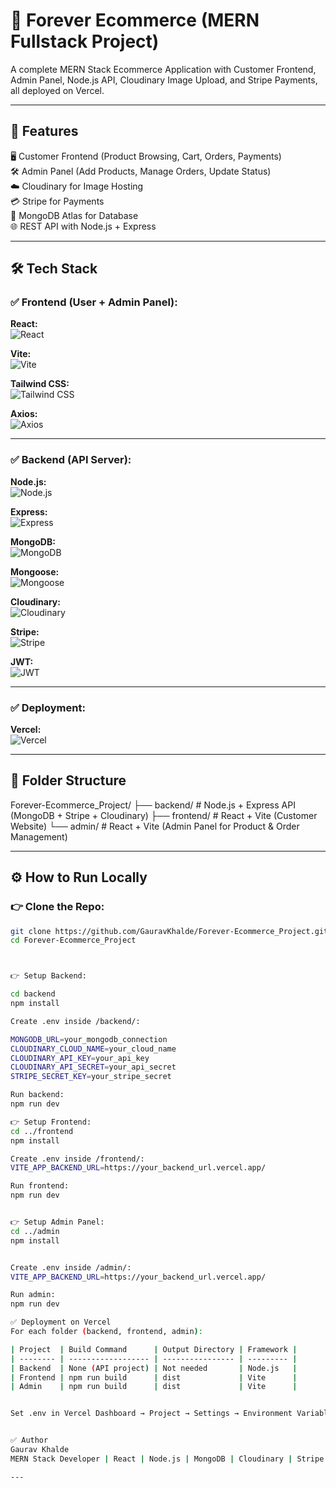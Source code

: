 # 🛒 Forever Ecommerce (MERN Fullstack Project)

A complete MERN Stack Ecommerce Application with Customer Frontend, Admin Panel, Node.js API, Cloudinary Image Upload, and Stripe Payments, all deployed on Vercel.

---

## 🚀 Features

🖥️ Customer Frontend (Product Browsing, Cart, Orders, Payments)  
🛠️ Admin Panel (Add Products, Manage Orders, Update Status)  
☁️ Cloudinary for Image Hosting  
💳 Stripe for Payments  
🌱 MongoDB Atlas for Database  
🌐 REST API with Node.js + Express  

---

## 🛠️ Tech Stack

### ✅ Frontend (User + Admin Panel):

**React:**  
![React](https://img.shields.io/badge/-React-61DAFB?logo=react&logoColor=black)

**Vite:**  
![Vite](https://img.shields.io/badge/-Vite-646CFF?logo=vite&logoColor=white)

**Tailwind CSS:**  
![Tailwind CSS](https://img.shields.io/badge/-Tailwind_CSS-06B6D4?logo=tailwindcss&logoColor=white)

**Axios:**  
![Axios](https://img.shields.io/badge/-Axios-5A29E4?logo=axios&logoColor=white)

---

### ✅ Backend (API Server):

**Node.js:**  
![Node.js](https://img.shields.io/badge/-Node.js-339933?logo=node.js&logoColor=white)

**Express:**  
![Express](https://img.shields.io/badge/-Express-000000?logo=express&logoColor=white)

**MongoDB:**  
![MongoDB](https://img.shields.io/badge/-MongoDB-47A248?logo=mongodb&logoColor=white)

**Mongoose:**  
![Mongoose](https://img.shields.io/badge/-Mongoose-880000?logo=mongoose&logoColor=white)

**Cloudinary:**  
![Cloudinary](https://img.shields.io/badge/-Cloudinary-FBCE44?logo=cloudinary&logoColor=black)

**Stripe:**  
![Stripe](https://img.shields.io/badge/-Stripe-635BFF?logo=stripe&logoColor=white)

**JWT:**  
![JWT](https://img.shields.io/badge/-JWT-000000?logo=jsonwebtokens&logoColor=white)

---

### ✅ Deployment:

**Vercel:**  
![Vercel](https://img.shields.io/badge/-Vercel-000000?logo=vercel&logoColor=white)

---

## 📁 Folder Structure


Forever-Ecommerce_Project/
├── backend/ # Node.js + Express API (MongoDB + Stripe + Cloudinary)
├── frontend/ # React + Vite (Customer Website)
└── admin/ # React + Vite (Admin Panel for Product & Order Management)



---

## ⚙️ How to Run Locally

### 👉 Clone the Repo:

```bash
git clone https://github.com/GauravKhalde/Forever-Ecommerce_Project.git
cd Forever-Ecommerce_Project



👉 Setup Backend:

cd backend
npm install

Create .env inside /backend/:

MONGODB_URL=your_mongodb_connection
CLOUDINARY_CLOUD_NAME=your_cloud_name
CLOUDINARY_API_KEY=your_api_key
CLOUDINARY_API_SECRET=your_api_secret
STRIPE_SECRET_KEY=your_stripe_secret

Run backend:
npm run dev

👉 Setup Frontend:
cd ../frontend
npm install

Create .env inside /frontend/:
VITE_APP_BACKEND_URL=https://your_backend_url.vercel.app/

Run frontend:
npm run dev


👉 Setup Admin Panel:
cd ../admin
npm install


Create .env inside /admin/:
VITE_APP_BACKEND_URL=https://your_backend_url.vercel.app/

Run admin:
npm run dev

✅ Deployment on Vercel
For each folder (backend, frontend, admin):

| Project  | Build Command      | Output Directory | Framework |
| -------- | ------------------ | ---------------- | --------- |
| Backend  | None (API project) | Not needed       | Node.js   |
| Frontend | npm run build      | dist             | Vite      |
| Admin    | npm run build      | dist             | Vite      |


Set .env in Vercel Dashboard → Project → Settings → Environment Variables


✅ Author
Gaurav Khalde
MERN Stack Developer | React | Node.js | MongoDB | Cloudinary | Stripe

---













